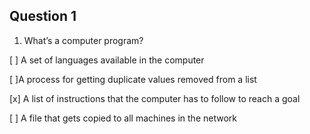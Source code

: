## Question 1
1. What’s a computer program?

 [ ] A set of languages available in the computer

 [ ]A process for getting duplicate values removed from a list

 [x] A list of instructions that the computer has to follow to reach a goal 

 [ ] A file that gets copied to all machines in the network
